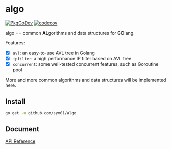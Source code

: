 # algo

[![PkgGoDev](https://pkg.go.dev/badge/github.com/sym01/algo)](https://pkg.go.dev/github.com/sym01/algo)
[![codecov](https://codecov.io/gh/SYM01/algo/branch/main/graph/badge.svg?token=53JXZ8JNS4)](https://codecov.io/gh/SYM01/algo)


algo == common **AL**gorithms and data structures for **GO**lang.

Features:

- [x] `avl`: an easy-to-use AVL tree in Golang
- [x] `ipfilter`: a high performance IP filter based on AVL tree
- [x] `concurrent`: some well-tested concurrent features, such as Goroutine pool

More and more common algorithms and data structures will be implemented here.


## Install

```bash
go get -u github.com/sym01/algo
```


## Document

[API Reference](https://pkg.go.dev/github.com/sym01/algo)
